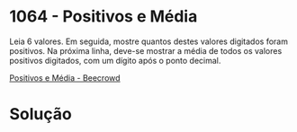 # 1064 - Positivos e Média

Leia 6 valores. Em seguida, mostre quantos destes valores digitados foram positivos. Na próxima linha, deve-se mostrar a média de todos os valores positivos digitados, com um dígito após o ponto decimal.

[Positivos e Média - Beecrowd](https://www.beecrowd.com.br/judge/pt/problems/view/1064)

# Solução

```
```